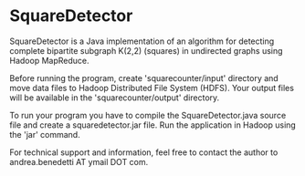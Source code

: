 SquareDetector
==============

SquareDetector is a Java implementation of an algorithm for detecting complete bipartite subgraph K(2,2) (squares) in undirected graphs using Hadoop MapReduce.

Before running the program, create 'squarecounter/input' directory and move data files to Hadoop Distributed File System (HDFS). Your output files will be available in the 'squarecounter/output' directory.

To run your program you have to compile the SquareDetector.java source file and create a squaredetector.jar file. Run the application in Hadoop using the 'jar' command.

For technical support and information, feel free to contact the author to andrea.benedetti AT ymail DOT com.
